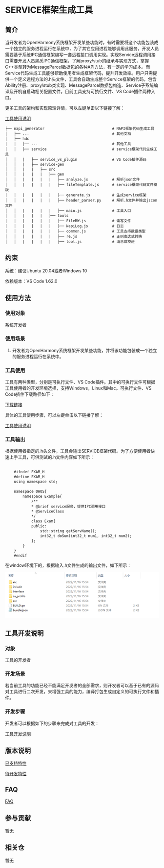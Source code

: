 # SERVICE框架生成工具

## 简介

当开发者为OpenHarmony系统框架开发某些功能时，有时需要将这个功能包装成一个独立的服务进程运行在系统中，为了其它应用进程能够调用此服务，开发人员需要基于系统IPC通信框架编写一套远程接口调用实现。实现Service远程调用接口需要开发人员熟悉IPC通信框架，了解proxy/stub的继承与实现方式，掌握C++类型转为MessageParcel数据包的各种API方法，有一定的学习成本。而Service代码生成工具能够帮助使用者生成框架代码，提升开发效率。用户只需提供一个定义远程方法的.h头文件，工具会自动生成整个Service框架的代码，包含Ability注册、proxy/stub类实现、MessageParcel数据包构造、Service子系统编译及开机自启动相关配置文件。目前工具支持可执行文件、VS Code插件两种入口。

更多工具的架构和实现原理详情，可以左键单击以下链接了解：

[工具使用说明](https://gitee.com/openharmony/napi_generator/tree/master/hdc/service/docs/INSTRUCTION_ZH.md)

	├── napi_generator                               # NAPI框架代码生成工具
	│   ├── ...                                      # 其他文档
	│   ├── hdc
	│   │   ├── ...                                  # 其他工具
	│   │   ├── service                              # service框架代码生成工具
	│   │   |   ├── service_vs_plugin                # VS Code插件源码
	│   │   |   ├── service-gen
	│   │   |   |   ├── src
	│   │   |   |   |   ├── gen
	│   │   |   |   |   |   ├── analyze.js           # 解析json文件
	│   │   |   |   |   |   ├── fileTemplate.js      # service框架代码文件模板
	│   │   |   |   |   |   ├── generate.js          # 生成service框架
	│   │   |   |   |   |   ├── header_parser.py     # 解析.h文件并输出jscon文件
	│   │   |   |   |   |   ├── main.js              # 工具入口
	│   │   |   |   |   ├── tools 
	│   │   |   |   |   |   ├── FileRW.js            # 读写文件
	│   │   |   |   |   |   ├── NapiLog.js           # 日志
	│   │   |   |   |   |   ├── common.js            # 工具支持数据类型
	│   │   |   |   |   |   ├── re.js                # 正则表达式转换
	│   │   |   |   |   |   ├── tool.js              # 消息体校验

## 约束
系统：建议Ubuntu 20.04或者Windows 10

依赖版本：VS Code 1.62.0

## 使用方法

### 使用对象

系统开发者
       
### 使用场景

1) 开发者为OpenHarmony系统框架开发某些功能，并将该功能包装成一个独立的服务进程运行在系统中。

### 工具使用

工具有两种类型，分别是可执行文件、VS Code插件。其中的可执行文件可根据工具使用者的开发环境选择，支持Windows，Linux和Mac。可执行文件、VS Code插件下载路径如下：

[下载链接](暂无)

具体的工具使用步骤，可以左键单击以下链接了解：

[工具使用说明](https://gitee.com/openharmony/napi_generator/tree/master/hdc/service/docs/INSTRUCTION_ZH.md)

### 工具输出

根据使用者指定的.h头文件，工具会输出SERVICE框架代码。为了方便使用者快速上手工具，可供测试的.h文件内容如下所示：

```

	#ifndef EXAM_H
	#define EXAM_H
	using namespace std;

	namespace OHOS{
    	namespace Example{
    	    /**
            * @brief service服务，提供IPC调用接口
            * @ServiceClass
            */
        	class Exam{
        	public:
            	std::string getServName();
            	int32_t doSum(int32_t num1, int32_t num2);
        	};
    	}
	} 
	#endif
```

在window环境下的，根据输入.h文件生成的输出文件，如下所示：

![](./figures/service_framework.png)

## 工具开发说明

### 对象

工具的开发者

### 开发场景

若当前工具的功能已经不能满足开发者的全部需求，则开发者可以基于已有的源码对工具进行二次开发，来增强工具的能力，编译打包生成自定义的可执行文件和插件。

### 开发步骤

开发者可以根据如下的步骤来完成对工具的开发：

 [工具开发说明](https://gitee.com/openharmony/napi_generator/tree/master/hdc/service/docs/DEVELOP_ZH.md)

## 版本说明

[已支持特性](https://gitee.com/openharmony/napi_generator/blob/master/hdc/service/docs/Service-1.0.md)

[待开发特性](https://gitee.com/openharmony/napi_generator/blob/master/hdc/service/docs/ROADMAP_ZH.md)

## FAQ

  [FAQ](https://gitee.com/openharmony/napi_generator/tree/master/hdc/service/FAQ.md)

## 参与贡献

暂无

## 相关仓

暂无
